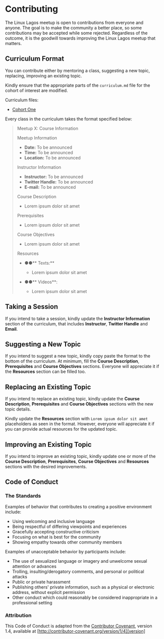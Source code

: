 
# Contributing

The Linux Lagos meetup is open to contributions from everyone and anyone. The goal is to make the community a better place, so some contributions may be accepted while some rejected. Regardless of the outcome, it is the goodwill towards improving the Linux Lagos meetup that matters.

## Curriculum Format

You can contribute either by mentoring a class, suggesting a new topic, replacing, improving an existing topic. 

Kindly ensure that the appropriate parts of the `curriculum.md`  file for the cohort of interest are modified.

Curriculum files:

 - [Cohort One](https://github.com/linuxlagos/linux-curriculum/blob/master/cohort-1/CURRICULUM.md)

Every class in the curriculum takes the format specified below:

> Meetup X: Course Information
> 
> Meetup Information
> 
> -   **Date:** To be announced
> -   **Time:** To be announced
> -   **Location:** To be announced
> 
> Instructor Information
> 
> -   **Instructor:** To be announced
> -   **Twitter Handle:** To be announced
> -   **E-mail:** To be announced
> 
> Course Description
> 
> - Lorem ipsum dolor sit amet
> 
> Prerequisites
> 
> - Lorem ipsum dolor sit amet
> 
> Course Objectives
> 
> - Lorem ipsum dolor sit amet
> 
> Resources
> 
>  - **●●**** Texts:**
> 	 - Lorem ipsum dolor sit amet
> 
> - **●●**** Videos**:
> 	 - Lorem ipsum dolor sit amet

## Taking a Session

If you intend to take a session, kindly update the **Instructor Information** section of the curriculum, that includes **Instructor**, **Twitter Handle** and **Email**.

## Suggesting a New Topic

If you intend to suggest a new topic, kindly copy paste the format to the bottom of the curriculum. At minimum, fill the **Course Description**, **Prerequisites** and **Course Objectives** sections. Everyone will appreciate it if the **Resources** section can be filled too.

## Replacing an Existing Topic

If you intend to replace an existing topic, kindly update the **Course Description**, **Prerequisites** and **Course Objectives** sections with the new topic details. 

Kindly update the **Resources** section with `Lorem ipsum dolor sit amet` placeholders as seen in the format. However, everyone will appreciate it if you can provide actual resources for the updated topic.


## Improving an Existing Topic

If you intend to improve an existing topic, kindly update one or more of the **Course Description**, **Prerequisites**, **Course Objectives** and **Resources** sections with the desired improvements. 

## Code of Conduct

### The Standards

Examples of behavior that contributes to creating a positive environment
include:

* Using welcoming and inclusive language
* Being respectful of differing viewpoints and experiences
* Gracefully accepting constructive criticism
* Focusing on what is best for the community
* Showing empathy towards other community members

Examples of unacceptable behavior by participants include:

* The use of sexualized language or imagery and unwelcome sexual attention or
advances
* Trolling, insulting/derogatory comments, and personal or political attacks
* Public or private harassment
* Publishing others' private information, such as a physical or electronic
  address, without explicit permission
* Other conduct which could reasonably be considered inappropriate in a
  professional setting

### Attribution

This Code of Conduct is adapted from the [Contributor Covenant][homepage], version 1.4,
available at [http://contributor-covenant.org/version/1/4][version]

[homepage]: http://contributor-covenant.org
[version]: http://contributor-covenant.org/version/1/4/

